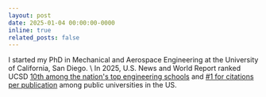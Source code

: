 ```yaml
---
layout: post
date: 2025-01-04 00:00:00-0000
inline: true
related_posts: false
---
```


I started my PhD in Mechanical and Aerospace Engineering at the University of California, San Diego.
\\
In 2025, U.S. News and World Report ranked UCSD <a href="https://jacobsschool.ucsd.edu/about/rankings">10th among the nation's top engineering schools</a> and <a href="https://jacobsschool.ucsd.edu/about/rankings">#1 for citations per publication</a> among public universities in the US.